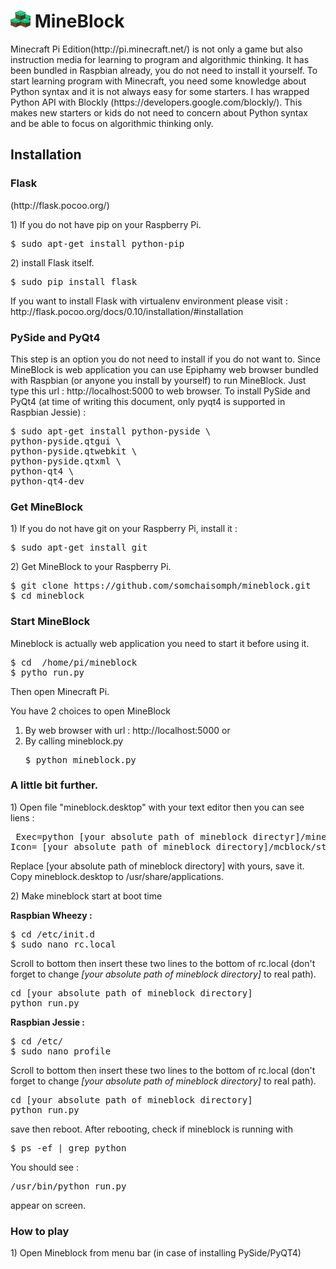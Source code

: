 <h1><img src="https://github.com/somchaisomph/mineblock/blob/master/mcblock/static/images/icons/mineblock.png" align="top"> MineBlock</h1>
<p>
Minecraft Pi Edition(http://pi.minecraft.net/) is not only a game but also instruction media for learning to program and algorithmic thinking. It has been bundled in Raspbian already, you do not need to install it yourself. To start learning program with Minecraft, you need some knowledge about Python syntax and it is not always easy for some starters. I has wrapped Python API with Blockly (https://developers.google.com/blockly/). This makes new starters or kids do not need to concern about Python syntax and be able to focus on algorithmic thinking only.
</p>
<h2>Installation</h2>
<h3>Flask</h3>(http://flask.pocoo.org/)
<p>1) If you do not have  pip on your Raspberry Pi.</p>
<pre>$ sudo apt-get install python-pip</pre>
<p>2) install Flask itself.</p>
<pre>$ sudo pip install flask</pre>
<p>If you want to install Flask with virtualenv environment please visit : http://flask.pocoo.org/docs/0.10/installation/#installation
</p>
<h3>PySide and PyQt4</h3>
<p>
This step is an option you do not need to install if you do not want to. Since MineBlock is web application you can use Epiphamy web browser bundled with Raspbian (or anyone you install by yourself) to run MineBlock. Just type this url : http://localhost:5000 to web browser. To install PySide and PyQt4 (at time of writing this document, only pyqt4 is supported in Raspbian Jessie)  :
</p>
<pre>
$ sudo apt-get install python-pyside \
python-pyside.qtgui \
python-pyside.qtwebkit \
python-pyside.qtxml \
python-qt4 \
python-qt4-dev
</pre>

<h3>Get MineBlock</h3>
<p>1) If you do not have git on your Raspberry Pi, install it :</p>
<pre>
$ sudo apt-get install git
</pre>
<p>2) Get MineBlock to your Raspberry Pi.</p>
<pre>
$ git clone https://github.com/somchaisomph/mineblock.git
$ cd mineblock
</pre>
<h3>Start MineBlock</h3>
<p>
  Mineblock is actually web application you need to start it before using it.
</p>
<pre>
$ cd  /home/pi/mineblock 
$ pytho run.py
</pre>
<p>
Then open Minecraft Pi.
</p>
<p>
You have 2 choices to open MineBlock 
</p>
<ol>
<li>By web browser with url : http://localhost:5000   or </li>
<li>By calling mineblock.py
<pre>
$ python mineblock.py
</pre>
</li>
</ol>
<h3>A little bit further. </h3>
<p>1) Open file "mineblock.desktop"  with your text editor then you can see liens :</p>
<pre>
 Exec=python [your absolute path of mineblock directyr]/mineblock.py
Icon= [your absolute path of mineblock directory]/mcblock/static/images/icons/mineblock.png
</pre>
<p>
Replace [your absolute path of mineblock directory] with yours, save it. Copy mineblock.desktop to /usr/share/applications.

<p>2) Make mineblock start at boot time </p>
<p><b>Raspbian Wheezy :</b></p>
<pre>
$ cd /etc/init.d
$ sudo nano rc.local
</pre>
<p>
Scroll to bottom then insert these two lines to the bottom of rc.local (don't forget to change <i>[your absolute path of mineblock directory]</i> to real path).
</p>
<pre>
cd [your absolute path of mineblock directory]
python run.py
</pre>
<p><b>Raspbian Jessie :</b></p>
<pre>
$ cd /etc/
$ sudo nano profile
</pre>
<p>
Scroll to bottom then insert these two lines to the bottom of rc.local (don't forget to change <i>[your absolute path of mineblock directory]</i> to real path).
</p>
<pre>
cd [your absolute path of mineblock directory]
python run.py
</pre>

<p>
save then reboot. After rebooting, check if mineblock is running with 
</p>
<pre>
$ ps -ef | grep python
</pre>
<p>
You should see :
<pre>
/usr/bin/python run.py
</pre>
appear on screen. 
</p>
<h3>How to play</h3>
<p>
1) Open Mineblock from menu bar (in case of installing PySide/PyQT4)

</p>
